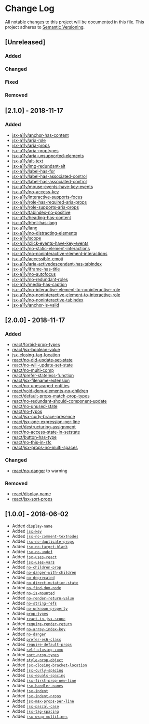 # Change Log
All notable changes to this project will be documented in this file.
This project adheres to [Semantic Versioning](http://semver.org/).

## [Unreleased]
### Added

### Changed

### Fixed

### Removed

## [2.1.0] - 2018-11-17
### Added
* [jsx-a11y/anchor-has-content](https://github.com/evcohen/eslint-plugin-jsx-a11y/blob/master/docs/rules/anchor-has-content.md)
* [jsx-a11y/aria-role](https://github.com/evcohen/eslint-plugin-jsx-a11y/blob/master/docs/rules/aria-role.md)
* [jsx-a11y/aria-props](https://github.com/evcohen/eslint-plugin-jsx-a11y/blob/master/docs/rules/aria-props.md)
* [jsx-a11y/aria-proptypes](https://github.com/evcohen/eslint-plugin-jsx-a11y/blob/master/docs/rules/aria-proptypes.md)
* [jsx-a11y/aria-unsupported-elements](https://github.com/evcohen/eslint-plugin-jsx-a11y/blob/master/docs/rules/aria-unsupported-elements.md)
* [jsx-a11y/alt-text](https://github.com/evcohen/eslint-plugin-jsx-a11y/blob/master/docs/rules/alt-text.md)
* [jsx-a11y/img-redundant-alt](https://github.com/evcohen/eslint-plugin-jsx-a11y/blob/master/docs/rules/img-redundant-alt.md)
* [jsx-a11y/label-has-for](https://github.com/evcohen/eslint-plugin-jsx-a11y/blob/master/docs/rules/label-has-for.md)
* [jsx-a11y/label-has-associated-control](https://github.com/evcohen/eslint-plugin-jsx-a11y/blob/master/docs/rules/label-has-associated-control.md)
* [jsx-a11y/label-has-associated-control](https://github.com/evcohen/eslint-plugin-jsx-a11y/blob/master/docs/rules/label-has-associated-control.md)
* [jsx-a11y/mouse-events-have-key-events](https://github.com/evcohen/eslint-plugin-jsx-a11y/blob/master/docs/rules/mouse-events-have-key-events.md)
* [jsx-a11y/no-access-key](https://github.com/evcohen/eslint-plugin-jsx-a11y/blob/master/docs/rules/no-access-key.md)
* [jsx-a11y/interactive-supports-focus](https://github.com/evcohen/eslint-plugin-jsx-a11y/blob/master/docs/rules/interactive-supports-focus.md)
* [jsx-a11y/role-has-required-aria-props](https://github.com/evcohen/eslint-plugin-jsx-a11y/blob/master/docs/rules/role-has-required-aria-props.md)
* [jsx-a11y/role-supports-aria-props](https://github.com/evcohen/eslint-plugin-jsx-a11y/blob/master/docs/rules/role-supports-aria-props.md)
* [jsx-a11y/tabindex-no-positive](https://github.com/evcohen/eslint-plugin-jsx-a11y/blob/master/docs/rules/tabindex-no-positive.md)
* [jsx-a11y/heading-has-content](https://github.com/evcohen/eslint-plugin-jsx-a11y/blob/master/docs/rules/heading-has-content.md)
* [jsx-a11y/html-has-lang](https://github.com/evcohen/eslint-plugin-jsx-a11y/blob/master/docs/rules/html-has-lang.md)
* [jsx-a11y/lang](https://github.com/evcohen/eslint-plugin-jsx-a11y/blob/master/docs/rules/lang.md)
* [jsx-a11y/no-distracting-elements](https://github.com/evcohen/eslint-plugin-jsx-a11y/blob/master/docs/rules/no-distracting-elements.md)
* [jsx-a11y/scope](https://github.com/evcohen/eslint-plugin-jsx-a11y/blob/master/docs/rules/scope.md)
* [jsx-a11y/click-events-have-key-events](https://github.com/evcohen/eslint-plugin-jsx-a11y/blob/master/docs/rules/click-events-have-key-events.md)
* [jsx-a11y/no-static-element-interactions](https://github.com/evcohen/eslint-plugin-jsx-a11y/blob/master/docs/rules/no-static-element-interactions.md)
* [jsx-a11y/no-noninteractive-element-interactions](https://github.com/evcohen/eslint-plugin-jsx-a11y/blob/master/docs/rules/no-noninteractive-element-interactions.md)
* [jsx-a11y/accessible-emoji](https://github.com/evcohen/eslint-plugin-jsx-a11y/blob/master/docs/rules/accessible-emoji.md)
* [jsx-a11y/aria-activedescendant-has-tabindex](https://github.com/evcohen/eslint-plugin-jsx-a11y/blob/master/docs/rules/aria-activedescendant-has-tabindex.md)
* [jsx-a11y/iframe-has-title](https://github.com/evcohen/eslint-plugin-jsx-a11y/blob/master/docs/rules/iframe-has-title.md)
* [jsx-a11y/no-autofocus](https://github.com/evcohen/eslint-plugin-jsx-a11y/blob/master/docs/rules/no-autofocus.md)
* [jsx-a11y/no-redundant-roles](https://github.com/evcohen/eslint-plugin-jsx-a11y/blob/master/docs/rules/no-redundant-roles.md)
* [jsx-a11y/media-has-caption](https://github.com/evcohen/eslint-plugin-jsx-a11y/blob/master/docs/rules/media-has-caption.md)
* [jsx-a11y/no-interactive-element-to-noninteractive-role](https://github.com/evcohen/eslint-plugin-jsx-a11y/blob/master/docs/rules/no-interactive-element-to-noninteractive-role.md)
* [jsx-a11y/no-noninteractive-element-to-interactive-role](https://github.com/evcohen/eslint-plugin-jsx-a11y/blob/master/docs/rules/no-noninteractive-element-to-interactive-role.md)
* [jsx-a11y/no-noninteractive-tabindex](https://github.com/evcohen/eslint-plugin-jsx-a11y/blob/master/docs/rules/no-noninteractive-tabindex.md)
* [jsx-a11y/anchor-is-valid](https://github.com/evcohen/eslint-plugin-jsx-a11y/blob/master/docs/rules/anchor-is-valid.md)

## [2.0.0] - 2018-11-17
### Added
* [react/forbid-prop-types](https://github.com/yannickcr/eslint-plugin-react/blob/master/docs/rules/forbid-prop-types.md)
* [react/jsx-boolean-value](https://github.com/yannickcr/eslint-plugin-react/blob/master/docs/rules/jsx-boolean-value.md)
* [jsx-closing-tag-location](https://github.com/yannickcr/eslint-plugin-react/blob/master/docs/rules/jsx-closing-tag-location.md)
* [react/no-did-update-set-state](https://github.com/yannickcr/eslint-plugin-react/blob/master/docs/rules/no-did-update-set-state.md)
* [react/no-will-update-set-state](https://github.com/yannickcr/eslint-plugin-react/blob/master/docs/rules/no-will-update-set-state.md)
* [react/no-multi-comp](https://github.com/yannickcr/eslint-plugin-react/blob/master/docs/rules/no-multi-comp.md)
* [react/prefer-stateless-function](https://github.com/yannickcr/eslint-plugin-react/blob/master/docs/rules/prefer-stateless-function.md)
* [react/jsx-filename-extension](https://github.com/yannickcr/eslint-plugin-react/blob/master/docs/rules/jsx-filename-extension.md)
* [react/no-unescaped-entities](https://github.com/yannickcr/eslint-plugin-react/blob/master/docs/rules/no-unescaped-entities.md)
* [react/void-dom-elements-no-children](https://github.com/yannickcr/eslint-plugin-react/blob/master/docs/rules/void-dom-elements-no-children.md)
* [react/default-props-match-prop-types](https://github.com/yannickcr/eslint-plugin-react/blob/master/docs/rules/default-props-match-prop-types.md)
* [react/no-redundant-should-component-update](https://github.com/yannickcr/eslint-plugin-react/blob/master/docs/rules/no-redundant-should-component-update.md)
* [react/no-unused-state](https://github.com/yannickcr/eslint-plugin-react/blob/master/docs/rules/no-unused-state.md)
* [react/no-typos](https://github.com/yannickcr/eslint-plugin-react/blob/master/docs/rules/no-typos.md)
* [react/jsx-curly-brace-presence](https://github.com/yannickcr/eslint-plugin-react/blob/master/docs/rules/jsx-curly-brace-presence.md)
* [react/jsx-one-expression-per-line](https://github.com/yannickcr/eslint-plugin-react/blob/master/docs/rules/jsx-one-expression-per-line.md)
* [react/destructuring-assignment](https://github.com/yannickcr/eslint-plugin-react/blob/master/docs/rules/destructuring-assignment.md)
* [react/no-access-state-in-setstate](https://github.com/yannickcr/eslint-plugin-react/blob/master/docs/rules/no-access-state-in-setstate.md)
* [react/button-has-type](https://github.com/yannickcr/eslint-plugin-react/blob/master/docs/rules/button-has-type.md)
* [react/no-this-in-sfc](https://github.com/yannickcr/eslint-plugin-react/blob/master/docs/rules/no-this-in-sfc.md)
* [react/jsx-props-no-multi-spaces](https://github.com/yannickcr/eslint-plugin-react/blob/master/docs/rules/jsx-props-no-multi-spaces.md)

### Changed
* [react/no-danger](https://github.com/yannickcr/eslint-plugin-react/blob/master/docs/rules/no-danger.md) to warning

### Removed
* [react/display-name](https://github.com/yannickcr/eslint-plugin-react/blob/master/docs/rules/display-name.md)
* [react/jsx-sort-props](https://github.com/yannickcr/eslint-plugin-react/blob/master/docs/rules/jsx-sort-props.md)

## [1.0.0] - 2018-06-02
* Added [`display-name`](https://github.com/yannickcr/eslint-plugin-react/blob/master/docs/rules/display-name.md)
* Added [`jsx-key`](https://github.com/yannickcr/eslint-plugin-react/blob/master/docs/rules/jsx-key.md)
* Added [`jsx-no-comment-textnodes`](https://github.com/yannickcr/eslint-plugin-react/blob/master/docs/rules/jsx-no-comment-textnodes.md)
* Added [`jsx-no-duplicate-props`](https://github.com/yannickcr/eslint-plugin-react/blob/master/docs/rules/jsx-no-duplicate-props.md)
* Added [`jsx-no-target-blank`](https://github.com/yannickcr/eslint-plugin-react/blob/master/docs/rules/jsx-no-target-blank.md)
* Added [`jsx-no-undef`](https://github.com/yannickcr/eslint-plugin-react/blob/master/docs/rules/jsx-no-undef.md)
* Added [`jsx-uses-react`](https://github.com/yannickcr/eslint-plugin-react/blob/master/docs/rules/jsx-uses-react.md)
* Added [`jsx-uses-vars`](https://github.com/yannickcr/eslint-plugin-react/blob/master/docs/rules/jsx-uses-vars.md)
* Added [`no-children-prop`](https://github.com/yannickcr/eslint-plugin-react/blob/master/docs/rules/no-children-prop.md)
* Added [`no-danger-with-children`](https://github.com/yannickcr/eslint-plugin-react/blob/master/docs/rules/no-danger-with-children.md)
* Added [`no-deprecated`](https://github.com/yannickcr/eslint-plugin-react/blob/master/docs/rules/no-deprecated.md)
* Added [`no-direct-mutation-state`](https://github.com/yannickcr/eslint-plugin-react/blob/master/docs/rules/no-direct-mutation-state.md)
* Added [`no-find-dom-node`](https://github.com/yannickcr/eslint-plugin-react/blob/master/docs/rules/no-find-dom-node.md)
* Added [`no-is-mounted`](https://github.com/yannickcr/eslint-plugin-react/blob/master/docs/rules/no-is-mounted.md)
* Added [`no-render-return-value`](https://github.com/yannickcr/eslint-plugin-react/blob/master/docs/rules/no-render-return-value.md)
* Added [`no-string-refs`](https://github.com/yannickcr/eslint-plugin-react/blob/master/docs/rules/no-string-refs.md)
* Added [`no-unknown-property`](https://github.com/yannickcr/eslint-plugin-react/blob/master/docs/rules/no-unknown-property.md)
* Added [`prop-types`](https://github.com/yannickcr/eslint-plugin-react/blob/master/docs/rules/prop-types.md)
* Added [`react-in-jsx-scope`](https://github.com/yannickcr/eslint-plugin-react/blob/master/docs/rules/react-in-jsx-scope.md)
* Added [`require-render-return`](https://github.com/yannickcr/eslint-plugin-react/blob/master/docs/rules/require-render-return.md)
* Added [`no-array-index-key`](https://github.com/yannickcr/eslint-plugin-react/blob/master/docs/rules/no-array-index-key.md)
* Added [`no-danger`](https://github.com/yannickcr/eslint-plugin-react/blob/master/docs/rules/no-danger.md)
* Added [`prefer-es6-class`](https://github.com/yannickcr/eslint-plugin-react/blob/master/docs/rules/prefer-es6-class.md)
* Added [`require-default-props`](https://github.com/yannickcr/eslint-plugin-react/blob/master/docs/rules/require-default-props.md)
* Added [`self-closing-comp`](https://github.com/yannickcr/eslint-plugin-react/blob/master/docs/rules/self-closing-comp.md)
* Added [`sort-prop-types`](https://github.com/yannickcr/eslint-plugin-react/blob/master/docs/rules/sort-prop-types.md)
* Added [`style-prop-object`](https://github.com/yannickcr/eslint-plugin-react/blob/master/docs/rules/style-prop-object.md)
* Added [`jsx-closing-bracket-location`](https://github.com/yannickcr/eslint-plugin-react/blob/master/docs/rules/jsx-closing-bracket-location.md)
* Added [`jsx-curly-spacing`](https://github.com/yannickcr/eslint-plugin-react/blob/master/docs/rules/jsx-curly-spacing.md)
* Added [`jsx-equals-spacing`](https://github.com/yannickcr/eslint-plugin-react/blob/master/docs/rules/jsx-equals-spacing.md)
* Added [`jsx-first-prop-new-line`](https://github.com/yannickcr/eslint-plugin-react/blob/master/docs/rules/jsx-first-prop-new-line.md)
* Added [`jsx-handler-names`](https://github.com/yannickcr/eslint-plugin-react/blob/master/docs/rules/jsx-handler-names.md)
* Added [`jsx-indent`](https://github.com/yannickcr/eslint-plugin-react/blob/master/docs/rules/jsx-indent.md)
* Added [`jsx-indent-props`](https://github.com/yannickcr/eslint-plugin-react/blob/master/docs/rules/jsx-indent-props.md)
* Added [`jsx-max-props-per-line`](https://github.com/yannickcr/eslint-plugin-react/blob/master/docs/rules/jsx-max-props-per-line.md)
* Added [`jsx-pascal-case`](https://github.com/yannickcr/eslint-plugin-react/blob/master/docs/rules/jsx-pascal-case.md)
* Added [`jsx-tag-spacing`](https://github.com/yannickcr/eslint-plugin-react/blob/master/docs/rules/jsx-tag-spacing.md)
* Added [`jsx-wrap-multilines`](https://github.com/yannickcr/eslint-plugin-react/blob/master/docs/rules/jsx-wrap-multilines.md)
